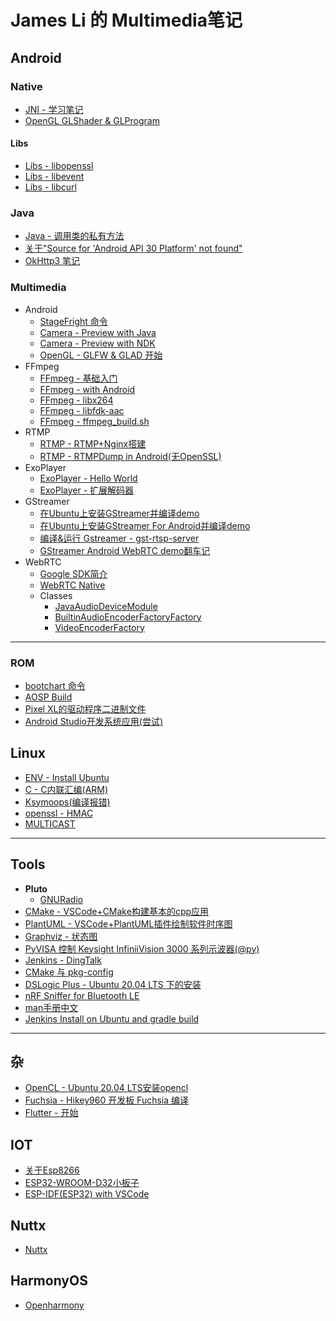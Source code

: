 # James Li 的 Multimedia笔记

## Android

### Native
* [JNI - 学习笔记](android/jni/jni_info.md)
* [OpenGL GLShader & GLProgram](android/jni/opengl_native_api.md)
#### Libs
* [Libs - libopenssl](android/libs/libopenssl_android.md)
* [Libs - libevent](android/libs/libevent_android.md)
* [Libs - libcurl](android/libs/libcurl_android.md)

### Java
* [Java - 调用类的私有方法](android/java/java_reflection.md)
* [关于"Source for 'Android API 30 Platform' not found"](android/java/android_sdk_source.md)
* [OkHttp3 笔记](android/java/okhttp/okhttp.md)

### Multimedia
* Android
  * [StageFright 命令](multimedia/android/stagefright/stagefright.md)
  * [Camera - Preview with Java](multimedia/android/camera2.md)
  * [Camera - Preview with NDK](android/jni/camera_ndk_api.md)
  * [OpenGL - GLFW & GLAD 开始](multimedia/opengl/glfw_glad.md)
* FFmpeg
  * [FFmpeg - 基础入门](mltimedia/../multimedia/ffmpeg/ffmpeg_base.md)
  * [FFmpeg - with Android](multimedia/ffmpeg/ffmpeg_android.md)
  * [FFmpeg - libx264](multimedia/x264/x264_android.md)
  * [FFmpeg - libfdk-aac](multimedia/fdk-aac/fdk_aac.md)
  * [FFmpeg - ffmpeg_build.sh](multimedia/ffmpeg/ffmpeg_build.sh)
* RTMP
  * [RTMP - RTMP+Nginx搭建](multimedia/rtmp/nginx_rtmp.md)
  * [RTMP - RTMPDump in Android(无OpenSSL)](multimedia/rtmp/librtmp_android.md)
* ExoPlayer
  * [ExoPlayer - Hello World](multimedia/exoplayer/exoplayer.md)
  * [ExoPlayer - 扩展解码器](multimedia/exoplayer/exoplayer_ffmpeg.md)
* GStreamer
  * [在Ubuntu上安装GStreamer并编译demo](multimedia/gstreamer/gstreamer_install.md)
  * [在Ubuntu上安装GStreamer For Android并编译demo](multimedia/gstreamer/gstreamer_install_android.md)
  * [编译&运行 Gstreamer - gst-rtsp-server](multimedia/gstreamer/gst-rtsp-server.md)
  * [GStreamer Android WebRTC demo翻车记](multimedia/gstreamer/gstreamer_webrtc_android.md)
* WebRTC
  * [Google SDK简介](multimedia/webrtc/webrtc_android.md)
  * [WebRTC Native](multimedia/webrtc/webrtc.md)
  * Classes
    * [JavaAudioDeviceModule](multimedia/webrtc/JavaAudioDeviceModule.md)
    * [BuiltinAudioEncoderFactoryFactory](multimedia/webrtc/BuiltinAudioEncoderFactoryFactory.md)
    * [VideoEncoderFactory](multimedia/webrtc/VideoEncoderFactory.md)
---

### ROM
* [bootchart 命令](android/boot/bootchart.md)
* [AOSP Build](android/rom/../ROM/tutorial.md)
* [Pixel XL的驱动程序二进制文件](android/ROM/pixel_drivers.md)
* [Android Studio开发系统应用(尝试)](android/frameworks/system_app/system_app.md)

## Linux
* [ENV - Install Ubuntu](linux/setup.md)
* [C - C内联汇编(ARM)](linux/arm_asm.md)
* [Ksymoops(编译报错)](linux/ksymoops.md)
* [openssl - HMAC](linux/openssl_hmac.md)
* [MULTICAST](linux/net/MULTICAST.md)
---

## Tools
* **Pluto**
  * [GNURadio](tools/pluto/gnuradio.md)
* [CMake - VSCode+CMake构建基本的cpp应用](tools/plantuml/cmake/cmake_vscode.md)
* [PlantUML - VSCode+PlantUML插件绘制软件时序图](tools/plantuml/plantuml.md)
* [Graphviz - 状态图](tools/graphviz/graphviz.md)
* [PyVISA 控制 Keysight InfiniiVision 3000 系列示波器(@py)](tools/pyvisa/pyvisa.md)
* [Jenkins - DingTalk](tools.tools/jenkins/jenkins_dingtalk.md)
* [CMake 与 pkg-config](tools/cmake/cmake_pkg-config.md)
* [DSLogic Plus - Ubuntu 20.04 LTS 下的安装](tools/dslogic/dslogic_install.md)
* [nRF Sniffer for Bluetooth LE](tools/nrf_sniffer/nrf_sniffer.md)
* [man手册中文](tools/shell/man.md)
* [Jenkins Install on Ubuntu and gradle build](tool/../tools/jenkins/jenkins_install_on_ubuntu.md)

---

## 杂
* [OpenCL - Ubuntu 20.04 LTS安装opencl](heterogeneous/opencl.md)
* [Fuchsia - Hikey960 开发板 Fuchsia 编译](fuchsia/tutoriral.md)
* [Flutter - 开始](flutter/flutter_env_setup.md)

## IOT
* [关于Esp8266](iot/esp8266.md)
* [ESP32-WROOM-D32小板子](iot/esp32/esp32_board.md)
* [ESP-IDF(ESP32) with VSCode](iot/esp32/esp_idf.md)

<!-- --- -->
<!-- * [C++ - Errors](lang/cpp/errors.md) -->

## Nuttx
* [Nuttx](nuttx/nuttx.md)

## HarmonyOS
* [Openharmony](openharmony/openharmony.md)
